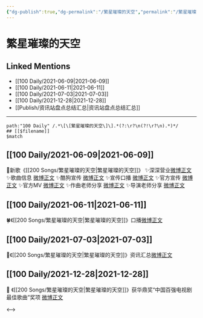 ```yaml
---
{"dg-publish":true,"dg-permalink":"/繁星璀璨的天空","permalink":"/繁星璀璨的天空/","created":"2022-12-23T10:32:45.000+08:00","updated":"2023-04-10T15:53:03.309+08:00"}
---
```


# 繁星璀璨的天空

## Linked Mentions
- [[100 Daily/2021-06-09\|2021-06-09]]
- [[100 Daily/2021-06-11\|2021-06-11]]
- [[100 Daily/2021-07-03\|2021-07-03]]
- [[100 Daily/2021-12-28\|2021-12-28]]
- [[Publish/资讯站盘点总结汇总\|资讯站盘点总结汇总]]


---

```expander
path:"100 Daily" /.*\[\[繁星璀璨的天空\]\].*(?:\r?\n(?!\r?\n).*)*/
## [[$filename]]
$match
```
## [[100 Daily/2021-06-09\|2021-06-09]]
🌟新歌《[[200 Songs/繁星璀璨的天空\|繁星璀璨的天空]]》
✨深深营业[微博正文](https://m.weibo.cn/6466290670/4646213775790098)
✨歌曲信息 [微博正文](https://m.weibo.cn/6466290670/4646121899559777)
✨酷狗宣传 [微博正文](https://m.weibo.cn/6466290670/4646118158503377)
✨宣传口播 [微博正文](https://m.weibo.cn/6466290670/4646118380280148)
✨官方宣传 [微博正文](https://m.weibo.cn/6466290670/4646134642115046)
✨官方MV [微博正文](https://m.weibo.cn/6466290670/4646202166217213)
✨作曲老师分享 [微博正文](https://m.weibo.cn/6466290670/4646261921681024)
✨导演老师分享 [微博正文](https://m.weibo.cn/6466290670/4646274152268051)
## [[100 Daily/2021-06-11\|2021-06-11]]
🍀《[[200 Songs/繁星璀璨的天空\|繁星璀璨的天空]]》口播[微博正文](https://m.weibo.cn/6466290670/4646969815598775)

## [[100 Daily/2021-07-03\|2021-07-03]]
🌟《[[200 Songs/繁星璀璨的天空\|繁星璀璨的天空]]》资讯汇总[微博正文](https://m.weibo.cn/6466290670/4654989202948458)

## [[100 Daily/2021-12-28\|2021-12-28]]
💫 《[[200 Songs/繁星璀璨的天空\|繁星璀璨的天空]]》获华鼎奖“中国百强电视剧最佳歌曲”奖项 [微博正文](https://m.weibo.cn/6466290670/4719299089925234)

<-->